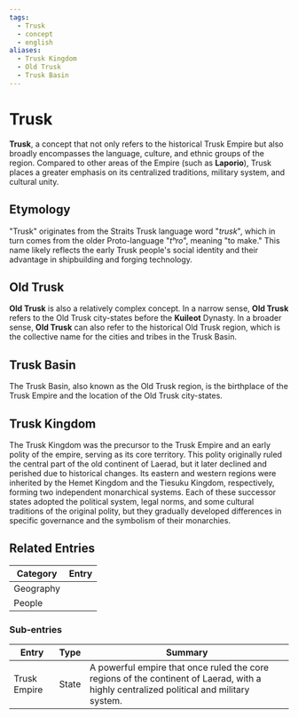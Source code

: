 ```yaml
---
tags:
  - Trusk
  - concept
  - english
aliases:
  - Trusk Kingdom
  - Old Trusk
  - Trusk Basin
---
```

# Trusk

**Trusk**, a concept that not only refers to the historical Trusk Empire but also broadly encompasses the language, culture, and ethnic groups of the region. Compared to other areas of the Empire (such as **Laporio**), Trusk places a greater emphasis on its centralized traditions, military system, and cultural unity.

## Etymology

"Trusk" originates from the Straits Trusk language word "_trusk_", which in turn comes from the older Proto-language "_tʰro_", meaning "to make." This name likely reflects the early Trusk people's social identity and their advantage in shipbuilding and forging technology.

## Old Trusk

**Old Trusk** is also a relatively complex concept. In a narrow sense, **Old Trusk** refers to the Old Trusk city-states before the **Kuileot** Dynasty. In a broader sense, **Old Trusk** can also refer to the historical Old Trusk region, which is the collective name for the cities and tribes in the Trusk Basin.

## Trusk Basin

The Trusk Basin, also known as the Old Trusk region, is the birthplace of the Trusk Empire and the location of the Old Trusk city-states.

## Trusk Kingdom

The Trusk Kingdom was the precursor to the Trusk Empire and an early polity of the empire, serving as its core territory. This polity originally ruled the central part of the old continent of Laerad, but it later declined and perished due to historical changes. Its eastern and western regions were inherited by the Hemet Kingdom and the Tiesuku Kingdom, respectively, forming two independent monarchical systems. Each of these successor states adopted the political system, legal norms, and some cultural traditions of the original polity, but they gradually developed differences in specific governance and the symbolism of their monarchies.

## Related Entries

| Category  | Entry |
| --------- | ----- |
| Geography |       |
| People    |       |

### Sub-entries

| Entry            | Type      | Summary                                                                                                                                                               |
| ---------------- | --------- | --------------------------------------------------------------------------------------------------------------------------------------------------------------------- |
| Trusk Empire     | State     | A powerful empire that once ruled the core regions of the continent of Laerad, with a highly centralized political and military system.                               |
